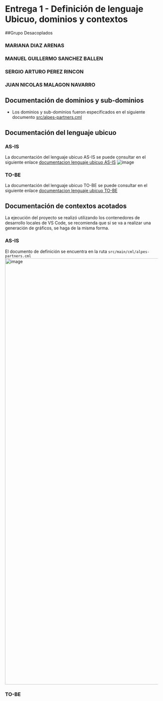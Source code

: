 # Entrega 1 - Definición de lenguaje Ubicuo, dominios y contextos
##Grupo Desacoplados
### MARIANA DIAZ ARENAS
### MANUEL GUILLERMO SANCHEZ BALLEN
### SERGIO ARTURO PEREZ RINCON
### JUAN NICOLAS MALAGON NAVARRO
## Documentación de dominios y sub-dominios
- Los dominios y sub-dominios fueron especificados en el siguiente documento [src/alpes-partners.cml](https://github.com/jmalagonn/MISW4406-Mapas-de-contexto/blob/main/src/main/cml/alpes-partners.cml)
## Documentación del lenguaje ubicuo
### AS-IS
La documentación del lenguaje ubicuo AS-IS se puede consultar en el siguiente enlace [documentacion lenguaje ubicuo AS-IS](https://miro.com/app/board/uXjVJUhmRa0=/?share_link_id=48136594769)
<img alt="image" src="https://github.com/user-attachments/assets/7e9a686a-c44a-4c72-8a26-89289138a2a4" />
### TO-BE
La documentación del lenguaje ubicuo TO-BE se puede consultar en el siguiente enlace [documentacion lenguaje ubicuo TO-BE](#)

## Documentación de contextos acotados
La ejecución del proyecto se realizó utilizando los contenedores de desarrollo locales de VS Code, se recomienda que si se va a realizar una generación de gráficos, se haga de la misma forma.
### AS-IS
El documento de definición se encuentra en la ruta ``src/main/cml/alpes-partners.cml``
<img width="2000" height="1400" alt="image" src="https://github.com/user-attachments/assets/e4899891-faff-4395-9503-62484efb6e86" />

### TO-BE


